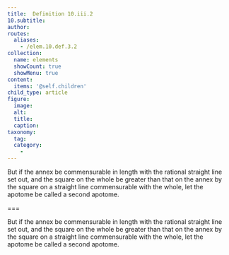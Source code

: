 ```yaml
---
title:  Definition 10.iii.2
10.subtitle: 
author:
routes:
  aliases:
    - /elem.10.def.3.2
collection:
  name: elements
  showCount: true
  showMenu: true
content:
  items: '@self.children'
child_type: article
figure:
  image:
  alt:
  title:
  caption:
taxonomy:
  tag:
  category:
    - 
---
```


<p>But if the annex be commensurable in length with the rational straight line set out, and the square on the whole be greater than that on the annex by the square on a straight line commensurable with the whole, let the apotome be called a <hi rend="bold">second apotome</hi>.</p>

===

<p>But if the annex be commensurable in length with the rational straight line set out, and the square on the whole be greater than that on the annex by the square on a straight line commensurable with the whole, let the apotome be called a <span class="bold">second apotome</span>.</p>
